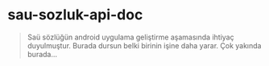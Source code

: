 # sau-sozluk-api-doc

> Saü sözlüğün android uygulama geliştirme aşamasında ihtiyaç duyulmuştur. Burada dursun belki birinin işine daha yarar. Çok yakında burada...
